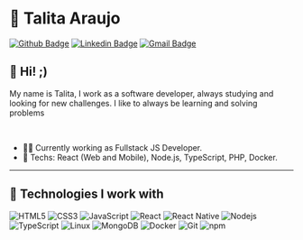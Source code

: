 # :blue_heart: Talita Araujo

[![Github Badge](https://img.shields.io/badge/-Github-000?style=flat-square&logo=Github&logoColor=white&link=https://github.com/talitaaraujodev)](https://github.com/talitaaraujodev)
[![Linkedin Badge](https://img.shields.io/badge/-LinkedIn-blue?style=flat-square&logo=Linkedin&logoColor=white&link=https://www.linkedin.com/in/talita-araujo-a690031b7/)](https://www.linkedin.com/in/talita-araujo-a690031b7/)
[![Gmail Badge](https://img.shields.io/badge/-Gmail-c14438?style=flat-square&logo=Gmail&logoColor=white&link=mailto:talitacumi.araujo@gmail.com)](mailto:talitacumi.araujo@gmail.com)

## :vulcan_salute: Hi! ;)

My name is Talita, I work as a software developer, always studying and looking for new challenges. I like to always be learning and solving problems

<br>

- :office_worker: Currently working as Fullstack JS Developer.
- :blue_heart: Techs: React (Web and Mobile), Node.js, TypeScript, PHP, Docker.

---

## :hammer: Technologies I work with

![HTML5](https://img.shields.io/badge/-HTML5-E34F26?style=for-the-badge&logo=html5&logoColor=white)
![CSS3](https://img.shields.io/badge/-CSS3-549FDE?style=for-the-badge&logo=css3&logoColor=white)
![JavaScript](https://img.shields.io/badge/-JavaScript-F7B93E?style=for-the-badge&logo=javascript&logoColor=fff)
![React](https://img.shields.io/badge/-React.js-45b8d8?style=for-the-badge&logo=react&logoColor=white)
![React Native](https://img.shields.io/badge/-React%20Native-45b8d8?style=for-the-badge&logo=react&logoColor=white)
![Nodejs](https://img.shields.io/badge/-Node.js-43853d?style=for-the-badge&logo=nodemon&logoColor=white)
![TypeScript](https://img.shields.io/badge/-TypeScript-0077C6?style=for-the-badge&logo=typescript&logoColor=fff)
![Linux](https://img.shields.io/badge/-Linux-16C60C?style=for-the-badge&logo=linux&logoColor=white)
![MongoDB](https://img.shields.io/badge/-MongoDB-13aa52?style=for-the-badge&logo=mongodb&logoColor=white)
![Docker](https://img.shields.io/badge/-Docker-46a2f1?style=for-the-badge&logo=docker&logoColor=white)
![Git](https://img.shields.io/badge/-Git-F05032?style=for-the-badge&logo=git&logoColor=white)
![npm](https://img.shields.io/badge/-NPM-CB3837?style=for-the-badge&logo=npm&logoColor=white)
